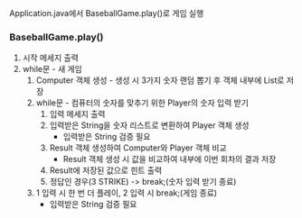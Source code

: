 Application.java에서 BaseballGame.play()로 게임 실행

### BaseballGame.play()
1. 시작 메세지 출력
2. while문 - 새 게임
    1. Computer 객체 생성 - 생성 시 3가지 숫자 랜덤 뽑기 후 객체 내부에 List로 저장
    2. while문 - 컴퓨터의 숫자를 맞추기 위한 Player의 숫자 입력 받기
        1. 입력 메세지 출력
        2. 입력받은 String을 숫자 리스트로 변환하여 Player 객체 생성
            - 입력받은 String 검증 필요
        3. Result 객체 생성하여 Computer와 Player 객체 비교
            - Result 객체 생성 시 값을 비교하여 내부에 이번 회차의 결과 저장
        4. Result에 저장된 값으로 힌트 출력
        5. 정답인 경우(3 STRIKE) -> break;(숫자 입력 받기 종료)
    3. 1 입력 시 한 번 더 플레이, 2 입력 시 break;(게임 종료)
        - 입력받은 String 검증 필요

   